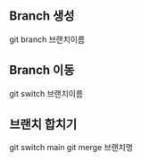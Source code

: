 ## Branch  생성

 git branch 브랜치이름 

 ## Branch 이동

 git switch 브랜치이름 
 
 ## 브랜치 합치기 

 git switch main
 git merge 브랜치명 

 


